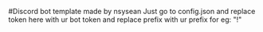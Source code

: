 #Discord bot template made by nsysean
Just go to config.json and replace token here with ur bot token and replace prefix with ur prefix for eg: "!"